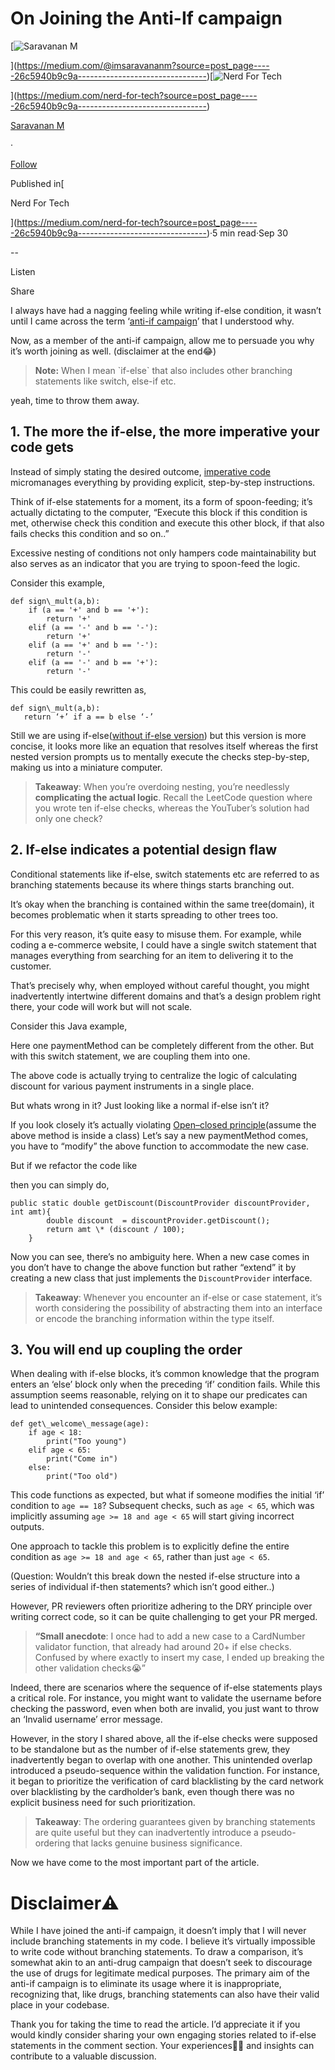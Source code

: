 On Joining the Anti-If campaign
===============================

[![Saravanan M](https://miro.medium.com/v2/resize:fill:88:88/1*fSLksJqmsL7E-IcsJXHrkw.jpeg)

](https://medium.com/@imsaravananm?source=post_page-----26c5940b9c9a--------------------------------)[![Nerd For Tech](https://miro.medium.com/v2/resize:fill:48:48/1*53-lvCPnPV4sTOmvcITDxw.png)

](https://medium.com/nerd-for-tech?source=post_page-----26c5940b9c9a--------------------------------)

[Saravanan M](https://medium.com/@imsaravananm?source=post_page-----26c5940b9c9a--------------------------------)

·

[Follow](https://medium.com/m/signin?actionUrl=https%3A%2F%2Fmedium.com%2F_%2Fsubscribe%2Fuser%2F31a87164ab1a&operation=register&redirect=https%3A%2F%2Fmedium.com%2Fnerd-for-tech%2Fon-joining-the-anti-if-campaign-26c5940b9c9a&user=Saravanan+M&userId=31a87164ab1a&source=post_page-31a87164ab1a----26c5940b9c9a---------------------post_header-----------)

Published in[

Nerd For Tech

](https://medium.com/nerd-for-tech?source=post_page-----26c5940b9c9a--------------------------------)·5 min read·Sep 30

\--

Listen

Share

I always have had a nagging feeling while writing if-else condition, it wasn’t until I came across the term ‘[anti-if campaign](https://francescocirillo.com/products/the-anti-if-campaign)’ that I understood why.

Now, as a member of the anti-if campaign, allow me to persuade you why it’s worth joining as well. (disclaimer at the end😂)

> **Note:** When I mean \`if-else\` that also includes other branching statements like switch, else-if etc.

yeah, time to throw them away.

1\. The more the if-else, the more imperative your code gets
------------------------------------------------------------

Instead of simply stating the desired outcome, [imperative code](https://en.wikipedia.org/wiki/Imperative_programming) micromanages everything by providing explicit, step-by-step instructions.

Think of if-else statements for a moment, its a form of spoon-feeding; it’s actually dictating to the computer, “Execute this block if this condition is met, otherwise check this condition and execute this other block, if that also fails checks this condition and so on..”

Excessive nesting of conditions not only hampers code maintainability but also serves as an indicator that you are trying to spoon-feed the logic.

Consider this example,

```
def sign\_mult(a,b):  
    if (a == '+' and b == '+'):  
        return '+'  
    elif (a == '-' and b == '-'):  
        return '+'  
    elif (a == '+' and b == '-'):  
        return '-'  
    elif (a == '-' and b == '+'):  
        return '-'
```

This could be easily rewritten as,

```
def sign\_mult(a,b):   
   return ‘+’ if a == b else ‘-’
```

Still we are using if-else([without if-else version](https://onlinegdb.com/j6YeMyQXP)) but this version is more concise, it looks more like an equation that resolves itself whereas the first nested version prompts us to mentally execute the checks step-by-step, making us into a miniature computer.

> **Takeaway**: When you’re overdoing nesting, you’re needlessly **complicating the actual logic**. Recall the LeetCode question where you wrote ten if-else checks, whereas the YouTuber’s solution had only one check?

2\. If-else indicates a potential design flaw
---------------------------------------------

Conditional statements like if-else, switch statements etc are referred to as branching statements because its where things starts branching out.

It’s okay when the branching is contained within the same tree(domain), it becomes problematic when it starts spreading to other trees too.

For this very reason, it’s quite easy to misuse them. For example, while coding a e-commerce website, I could have a single switch statement that manages everything from searching for an item to delivering it to the customer.

That’s precisely why, when employed without careful thought, you might inadvertently intertwine different domains and that’s a design problem right there, your code will work but will not scale.

Consider this Java example,

Here one paymentMethod can be completely different from the other. But with this switch statement, we are coupling them into one.

The above code is actually trying to centralize the logic of calculating discount for various payment instruments in a single place.

But whats wrong in it? Just looking like a normal if-else isn’t it?

If you look closely it’s actually violating [Open–closed principle](https://en.wikipedia.org/wiki/Open%E2%80%93closed_principle)(assume the above method is inside a class) Let’s say a new paymentMethod comes, you have to “modify” the above function to accommodate the new case.

But if we refactor the code like

then you can simply do,

```
public static double getDiscount(DiscountProvider discountProvider, int amt){  
        double discount  = discountProvider.getDiscount();  
        return amt \* (discount / 100);  
    }
```

Now you can see, there’s no ambiguity here. When a new case comes in you don’t have to change the above function but rather “extend” it by creating a new class that just implements the `DiscountProvider` interface.

> **Takeaway**: Whenever you encounter an if-else or case statement, it’s worth considering the possibility of abstracting them into an interface or encode the branching information within the type itself.

3\. You will end up coupling the order
--------------------------------------

When dealing with if-else blocks, it’s common knowledge that the program enters an ‘else’ block only when the preceding ‘if’ condition fails. While this assumption seems reasonable, relying on it to shape our predicates can lead to unintended consequences. Consider this below example:

```
def get\_welcome\_message(age):  
    if age < 18:  
        print("Too young")  
    elif age < 65:  
        print("Come in")  
    else:  
        print("Too old")
```

This code functions as expected, but what if someone modifies the initial ‘if’ condition to `age == 18`? Subsequent checks, such as `age < 65`, which was implicitly assuming `age >= 18 and age < 65` will start giving incorrect outputs.

One approach to tackle this problem is to explicitly define the entire condition as `age >= 18 and age < 65`, rather than just `age < 65`.

(Question: Wouldn’t this break down the nested if-else structure into a series of individual if-then statements? which isn’t good either..)

However, PR reviewers often prioritize adhering to the DRY principle over writing correct code, so it can be quite challenging to get your PR merged.

> **“Small anecdote**: I once had to add a new case to a CardNumber validator function, that already had around 20+ if else checks. Confused by where exactly to insert my case, I ended up breaking the other validation checks😭”

Indeed, there are scenarios where the sequence of if-else statements plays a critical role. For instance, you might want to validate the username before checking the password, even when both are invalid, you just want to throw an ‘Invalid username’ error message.

However, in the story I shared above, all the if-else checks were supposed to be standalone but as the number of if-else statements grew, they inadvertently began to overlap with one another. This unintended overlap introduced a pseudo-sequence within the validation function. For instance, it began to prioritize the verification of card blacklisting by the card network over blacklisting by the cardholder’s bank, even though there was no explicit business need for such prioritization.

> **Takeaway**: The ordering guarantees given by branching statements are quite useful but they can inadvertently introduce a pseudo-ordering that lacks genuine business significance.

Now we have come to the most important part of the article.

Disclaimer⚠️
============

While I have joined the anti-if campaign, it doesn’t imply that I will never include branching statements in my code. I believe it’s virtually impossible to write code without branching statements. To draw a comparison, it’s somewhat akin to an anti-drug campaign that doesn’t seek to discourage the use of drugs for legitimate medical purposes. The primary aim of the anti-if campaign is to eliminate its usage where it is inappropriate, recognizing that, like drugs, branching statements can also have their valid place in your codebase.

Thank you for taking the time to read the article. I’d appreciate it if you would kindly consider sharing your own engaging stories related to if-else statements in the comment section. Your experiences🧙🏻 and insights can contribute to a valuable discussion.